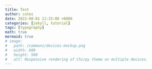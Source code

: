 ```yaml
---
title: Test
author: cotes
date: 2022-08-01 11:33:00 +0800
categories: [jekyll, tutorial]
tags: [typography]
math: true
mermaid: true
# image:
#   path: /commons/devices-mockup.png
#   width: 800
#   height: 500
#   alt: Responsive rendering of Chirpy theme on multiple devices.
---
```


